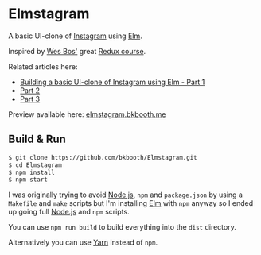 # Elmstagram

A basic UI-clone of [Instagram][] using [Elm][].

Inspired by [Wes Bos'](https://twitter.com/wesbos) great [Redux course](https://learnredux.com/).

Related articles here:
 * [Building a basic UI-clone of Instagram using Elm - Part 1](https://bkbooth.me/building-a-basic-ui-clone-of-instagram-using-elm-part-1/)
 * [Part 2](https://bkbooth.me/building-a-basic-ui-clone-of-instagram-using-elm-part-2/)
 * [Part 3](https://bkbooth.me/building-a-basic-ui-clone-of-instagram-using-elm-part-3/)

Preview available here: [elmstagram.bkbooth.me](http://elmstagram.bkbooth.me)

## Build & Run

```bash
$ git clone https://github.com/bkbooth/Elmstagram.git
$ cd Elmstagram
$ npm install
$ npm start
```

I was originally trying to avoid [Node.js][], `npm` and `package.json` by using a `Makefile` and `make` scripts but I'm installing [Elm][] with `npm` anyway so I ended up going full [Node.js][] and `npm` scripts.

You can use `npm run build` to build everything into the `dist` directory.

Alternatively you can use [Yarn][] instead of `npm`.

  [instagram]: https://www.instagram.com/ "Instagram"
  [elm]: http://elm-lang.org/ "Elm"
  [node.js]: https://nodejs.org/ "Node.js"
  [yarn]: https://yarnpkg.com/ "Yarn"
